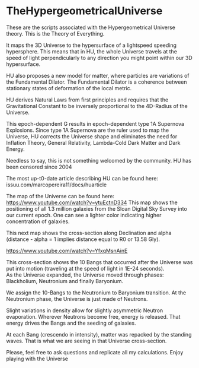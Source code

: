 # TheHypergeometricalUniverse

These are the scripts associated with the Hypergeometrical Universe theory.  This is the Theory of Everything.

It maps the 3D Universe to the hypersurface of a lightspeed speeding hypersphere.  This means that in HU, the whole Universe travels at the speed of light perpendicularly to any direction you might point within our 3D hypersurface.

HU also proposes a new model for matter, where particles are variations of the Fundamental Dilator.
The Fundamental Dilator is a coherence between stationary states of deformation of the local metric.

HU derives Natural Laws from first principles and requires that the Gravitational Constant to be inversely
proportional to the 4D-Radius of the Universe.

This epoch-dependent G results in epoch-dependent type 1A Supernova Explosions.  Since type 1A Supernova are the ruler 
used to map the Universe, HU corrects the Universe shape and eliminates the need for Inflation Theory, General Relativity,
Lambda-Cold Dark Matter and Dark Energy.

Needless to say, this is not something welcomed by the community. HU has been censored since 2004

The most up-t0-date article describing HU can be found here:
issuu.com/marcopereira11/docs/huarticle

The map of the Universe can be found here:
https://www.youtube.com/watch?v=ytuEctnD334
This map shows the positioning of all 1.3 million galaxies from the Sloan Digital Sky Survey into our current epoch.
One can see a lighter color indicating higher concentration of galaxies. 

This next map shows the cross-section along Declination and alpha 
(distance - alpha = 1 implies distance equal to R0 or 13.58 Gly).

https://www.youtube.com/watch?v=YfxqMsnAinE

This cross-section shows the 10 Bangs that occurred after the Universe was put into motion 
(traveling at the speed of light in 1E-24 seconds).  
As the Universe expanded, the Universe moved through phases: Blackholium, Neutronium and finally Baryonium.

We assign the 10-Bangs to the Neutronium to Baryonium transition. 
At the Neutronium phase, the Universe is just made of Neutrons.  

Slight variations in density allow for slightly asymmetric Neutron evaporation.
Wherever Neutrons become free, energy is released. That energy drives the Bangs and the seeding of galaxies.

At each Bang (crescendo in intensity), matter was repacked by the standing waves. That is what we are seeing
in that Universe cross-section.

Please, feel free to ask questions and replicate all my calculations.  Enjoy playing with the Universe

